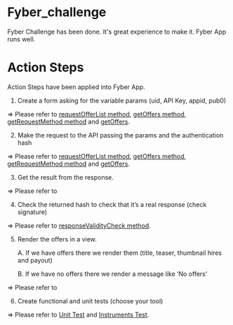# Fyber_challenge

Fyber Challenge has been done. It's great experience to make it. Fyber App runs well. 

# Action Steps
Action Steps have been applied into Fyber App.

1. Create a form asking for the variable params (uid, API Key, appid, pub0)

 => Please refer to [requestOfferList method](https://github.com/goforers/Fyber/blob/master/Fyber/app/src/main/java/com/goforer/fyber/ui/fragment/OfferListFragment.java),  [getOffers method](https://github.com/goforers/Fyber/blob/master/Fyber/app/src/main/java/com/goforer/fyber/web/Intermediary.java),  [getRequestMethod method](https://github.com/goforers/Fyber/blob/master/Fyber/app/src/main/java/com/goforer/fyber/web/communicator/RequestClient.java) and [getOffers](https://github.com/goforers/Fyber/blob/master/Fyber/app/src/main/java/com/goforer/fyber/web/communicator/RequestClient.java).

2. Make the request to the API passing the params and the authentication hash 

 => Please refer to [requestOfferList method](https://github.com/goforers/Fyber/blob/master/Fyber/app/src/main/java/com/goforer/fyber/ui/fragment/OfferListFragment.java),  [getOffers method](https://github.com/goforers/Fyber/blob/master/Fyber/app/src/main/java/com/goforer/fyber/web/Intermediary.java),  [getRequestMethod method](https://github.com/goforers/Fyber/blob/master/Fyber/app/src/main/java/com/goforer/fyber/web/communicator/RequestClient.java) and [getOffers](https://github.com/goforers/Fyber/blob/master/Fyber/app/src/main/java/com/goforer/fyber/web/communicator/RequestClient.java).

3. Get the result from the response.

 => Please refer to

4. Check the returned hash to check that it’s a real response (check signature)

 => Please refer to [responseValidityCheck method](https://github.com/goforers/Fyber/blob/master/Fyber/app/src/main/java/com/goforer/fyber/web/communicator/RequestClient.java).

5. Render the offers in a view.

   A. If we have offers there we render them (title, teaser, thumbnail hires and payout)

   B. If we have no offers there we render a message like ‘No offers’

 => Please refer to

6. Create functional and unit tests (choose your tool)

 => Please refer to [Unit Test](https://github.com/goforers/Fyber/tree/master/Fyber/app/src/test/java/com/goforer/fyber) and [Instruments Test](https://github.com/goforers/Fyber/tree/master/Fyber/app/src/androidTest/java/com/goforer/fyber).
